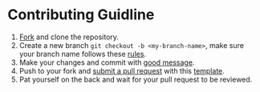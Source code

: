 # Contributing Guidline

1. [Fork][fork] and clone the repository.
1. Create a new branch `git checkout -b <my-branch-name>`, make sure your branch name follows these [rules][branch_name].
1. Make your changes and commit with [good message][commit_tips].
3. Push to your fork and [submit a pull request][compare] with this [template][pr_template].
4. Pat yourself on the back and wait for your pull request to be reviewed.

[contributor]: https://github.com/hammadmajid/pixova-new/tree/master#contributors
[fork]: https://github.com/hammadmajid/pixova-new/fork
[compare]: https://github.com/hammadmajid/pixova-new/compare
[pr_template]: ./.github/pull_request_template.md
[branch_name]: https://github.com/agis/git-style-guide#branches
[commit_tips]: https://github.com/agis/git-style-guide#messages
